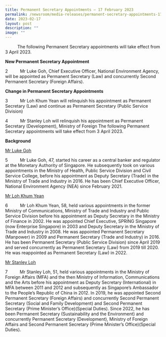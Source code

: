 ```yaml
---
title: Permanent Secretary Appointments – 17 February 2023
permalink: /newsroom/media-releases/permanent-secretary-appointments-17-february-2023/
date: 2023-02-17
layout: post
description: ""
image: ""
---
```

&nbsp;&nbsp;&nbsp;&nbsp;&nbsp;&nbsp;&nbsp;&nbsp;&nbsp;&nbsp;The following Permanent Secretary appointments will take effect from 3 April 2023.  
  
**New Permanent Secretary Appointment**  

2&nbsp;&nbsp;&nbsp;&nbsp;&nbsp;&nbsp;&nbsp;&nbsp;&nbsp;&nbsp;Mr Luke Goh, Chief Executive Officer, National Environment Agency, will be appointed as Permanent Secretary (Law) and concurrently Second Permanent Secretary (Foreign Affairs).  
  
**Change in Permanent Secretary Appointments**  
  
3&nbsp;&nbsp;&nbsp;&nbsp;&nbsp;&nbsp;&nbsp;&nbsp;&nbsp;&nbsp;Mr Loh Khum Yean will relinquish his appointment as Permanent Secretary (Law) and continue as Permanent Secretary (Public Service Division)  
  
4&nbsp;&nbsp;&nbsp;&nbsp;&nbsp;&nbsp;&nbsp;&nbsp;&nbsp;&nbsp;Mr Stanley Loh will relinquish his appointment as Permanent Secretary (Development), Ministry of Foreign The following Permanent Secretary appointments will take effect from 3 April 2023.  
 
  
**Background**  
  
<u>Mr Luke Goh</u>
  
5&nbsp;&nbsp;&nbsp;&nbsp;&nbsp;&nbsp;&nbsp;&nbsp;&nbsp;&nbsp;Mr Luke Goh, 47, started his career as a central banker and regulator at the Monetary Authority of Singapore. He subsequently took on various appointments in the Ministry of Health, Public Service Division and Civil Service College, before his appointment as Deputy Secretary (Trade) in the Ministry of Trade and Industry in 2016. He has been Chief Executive Officer, National Environment Agency (NEA) since February 2021.  
  
<u>Mr Loh Khum Yean </u> 
  
6&nbsp;&nbsp;&nbsp;&nbsp;&nbsp;&nbsp;&nbsp;&nbsp;&nbsp;&nbsp;Mr Loh Khum Yean, 58, held various appointments in the former Ministry of Communications, Ministry of Trade and Industry and Public Service Division before his appointment as Deputy Secretary in the Ministry of Finance in 2002. He was appointed Chief Executive, SPRING Singapore (now Enterprise Singapore) in 2003 and Deputy Secretary in the Ministry of Trade and Industry in 2008. He was appointed Permanent Secretary (Manpower) in 2009 and Permanent Secretary (Trade and Industry) in 2016. He has been Permanent Secretary (Public Service Division) since April 2019 and served concurrently as Permanent Secretary (Law) from 2019 till 2020. He was reappointed as Permanent Secretary (Law) in 2022.  
  
<u>Mr Stanley Loh</u>
  
7&nbsp;&nbsp;&nbsp;&nbsp;&nbsp;&nbsp;&nbsp;&nbsp;&nbsp;&nbsp;Mr Stanley Loh, 51, held various appointments in the Ministry of Foreign Affairs (MFA) and the then Ministry of Information, Communications and the Arts before his appointment as Deputy Secretary (International) in MFA between 2011 and 2012 and subsequently as Singapore’s Ambassador to the People’s Republic of China in 2012. In 2019, he was appointed Second Permanent Secretary (Foreign Affairs) and concurrently Second Permanent Secretary (Social and Family Development) and Second Permanent Secretary (Prime Minister’s Office)(Special Duties). Since 2022, he has been Permanent Secretary (Sustainability and the Environment) and concurrently Permanent Secretary (Development), Ministry of Foreign Affairs and Second Permanent Secretary (Prime Minister’s Office)(Special Duties).